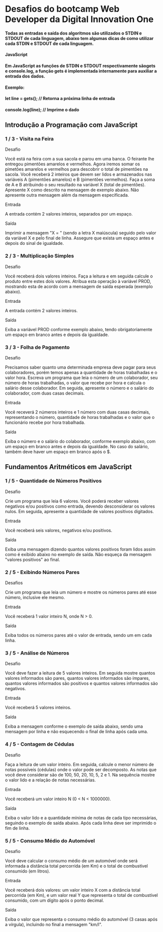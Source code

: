 
# Desafios do bootcamp Web Developer da Digital Innovation One
#### Todas as entradas e saída dos algoritmos são utilizados o STDIN e STDOUT de cada linguagem, abaixo tem algumas dicas de como utilizar cada STDIN e STDOUT de cada linguagem.
#### JavaScript

#### Em JavaScript as funções de STDIN e STDOUT respectivamente sãogets e console.log, a função gets é implementada internamente para auxiliar a entrada dos dados.

#### Exemplo:
#### let line = gets(); // Retorna a próxima linha de entrada
#### console.log(line); // Imprime o dado

## Introdução a Programação com JavaScript

### 1 / 3 - Visita na Feira

Desafio

Você está na feira com a sua sacola e parou em uma banca. O feirante lhe entregou pimentões amarelos e vermelhos. Agora iremos somar os pimetões amarelos e vermelhos para descobrir o total de pimentões na sacola.  Você receberá 2 inteiros que devem ser lidos e armazenados nas variáveis A (pimentões amarelos) e B (pimentões vermelhos). Faça a soma de A e B atribuindo o seu resultado na variável X (total de pimentões). Apresente X como descrito na mensagem de exemplo abaixo. Não apresente outra mensagem além da mensagem especificada.

Entrada

A entrada contém 2 valores inteiros, separados por um espaço.

Saída

Imprimir a mensagem "X = " (sendo a letra X maiúscula) seguido pelo valor da variável X e pelo final de linha. Assegure que exista um espaço antes e depois do sinal de igualdade.

### 2 / 3 - Multiplicação Simples

Desafio

Você receberá dois valores inteiros. Faça a leitura e em seguida calcule o produto entre estes dois valores. Atribua esta operação à variável PROD, mostrando esta de acordo com a mensagem de saída esperada (exemplo abaixo).   

Entrada

A entrada contém 2 valores inteiros.

Saída

Exiba a variável PROD conforme exemplo abaixo, tendo obrigatoriamente um espaço em branco antes e depois da igualdade.

### 3 / 3 - Folha de Pagamento

Desafio

Precisamos saber quanto uma determinada empresa deve pagar para seus colaboradores, porém temos apenas a quantidade de horas trabalhadas e o valor hora. Escreva um programa que leia o número de um colaborador, seu número de horas trabalhadas, o valor que recebe por hora e calcula o salário desse colaborador. Em seguida, apresente o número e o salário do colaborador, com duas casas decimais.

Entrada

Você receverá 2 números inteiros e 1 número com duas casas decimais, representando o número, quantidade de horas trabalhadas e o valor que o funcionário recebe por hora trabalhada.

Saída

Exiba o número e o salário do colaborador, conforme exemplo abaixo, com um espaço em branco antes e depois da igualdade. No caso do salário, também deve haver um espaço em branco após o $.

## Fundamentos Aritméticos em JavaScript

### 1 / 5 - Quantidade de Números Positivos

Desafio

Crie um programa que leia 6 valores. Você poderá receber valores negativos e/ou positivos como entrada, devendo desconsiderar os valores nulos. Em seguida, apresente a quantidade de valores positivos digitados.

Entrada

Você receberá seis valores, negativos e/ou positivos.

Saída

Exiba uma mensagem dizendo quantos valores positivos foram lidos assim como é exibido abaixo no exemplo de saída. Não esqueça da mensagem "valores positivos" ao final.

### 2 / 5 - Exibindo Números Pares

Desafios

Crie um programa que leia um número e mostre os números pares até esse número, inclusive ele mesmo.

Entrada

Você receberá 1 valor inteiro N, onde N > 0.

Saída

Exiba todos os números pares até o valor de entrada, sendo um em cada linha. 

### 3 / 5 - Análise de Números

Desafio

Você deve fazer a leitura de 5 valores inteiros. Em seguida mostre quantos valores informados são pares, quantos valores informados são ímpares, quantos valores informados são positivos e quantos valores informados são negativos.

Entrada

Você receberá 5 valores inteiros.

Saída

Exiba a mensagem conforme o exemplo de saída abaixo, sendo uma mensagem por linha e não esquecendo o final de linha após cada uma.

### 4 / 5 - Contagem de Cédulas

Desafio

Faça a leitura de um valor inteiro. Em seguida, calcule o menor número de notas possíveis (cédulas) onde o valor pode ser decomposto. As notas que você deve considerar são de 100, 50, 20, 10, 5, 2 e 1. Na sequência mostre o valor lido e a relação de notas necessárias.

Entrada

Você receberá um valor inteiro N (0 < N < 1000000).

Saída

Exiba o valor lido e a quantidade mínima de notas de cada tipo necessárias, seguindo o exemplo de saída abaixo. Após cada linha deve ser imprimido o fim de linha.

### 5 / 5 - Consumo Médio do Automóvel

Desafio

Você deve calcular o consumo médio de um automóvel onde será informada a distância total percorrida (em Km) e o total de combustível consumido (em litros).

Entrada

Você receberá dois valores: um valor inteiro X com a distância total percorrida (em Km), e um valor real Y que representa o total de combustível consumido, com um dígito após o ponto decimal.

Saída

Exiba o valor que representa o consumo médio do automóvel (3 casas após a vírgula), incluindo no final a mensagem "km/l".
